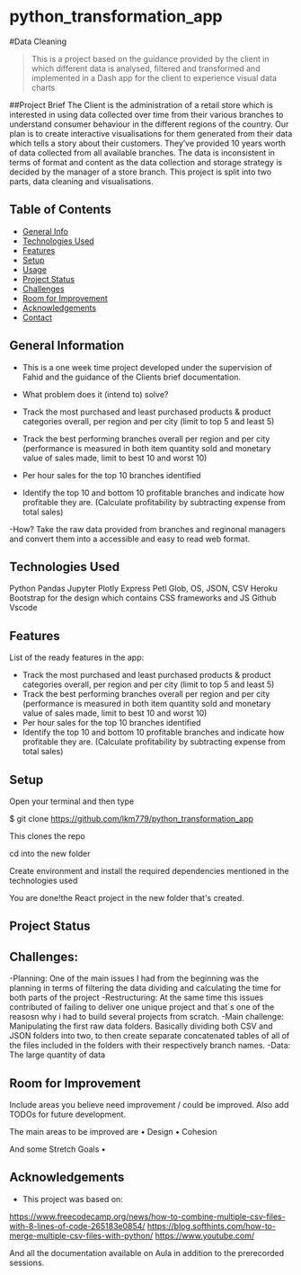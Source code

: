 # python_transformation_app
#Data Cleaning

> This is a project based on the guidance provided by the client in which different data is analysed, filtered and transformed and implemented in a Dash app for the client to experience visual data charts



##Project Brief
The Client is the administration of a retail 
store which is interested in using data collected over time from their various branches to understand consumer behaviour in the different regions of the country.
Our plan is to create interactive visualisations for them generated from their data which tells a story about their customers. 
They’ve provided 10 years worth of data collected from all available branches. The data is inconsistent in terms of format and content as the data collection and storage strategy 
is decided by the manager of a store branch. This project is split into two parts, data cleaning and visualisations.

## Table of Contents

- [General Info](#general-information)
- [Technologies Used](#technologies-used)
- [Features](#features)
- [Setup](#setup)
- [Usage](#usage)
- [Project Status](#project-status)
- [Challenges](#challenges)
- [Room for Improvement](#room-for-improvement)
- [Acknowledgements](#acknowledgements)
- [Contact](#contact)
<!-- * [License](#license) -->

## General Information

- This is a one week time project developed under the supervision of Fahid and the guidance of the Clients brief documentation.
- What problem does it (intend to) solve?

-	Track the most purchased and least purchased products & product categories overall, per region and per city (limit to top 5 and least 5)
-	Track the best performing branches overall per region and per city (performance is measured in both item quantity sold and monetary value of sales made, limit to best 10 and worst 10)
-	Per hour sales for the top 10 branches identified
-	Identify the top 10 and bottom 10 profitable branches and indicate how profitable they are. (Calculate profitability by subtracting expense from total sales)

-How?
Take the raw data provided from branches and reginonal managers and convert them into a accessible and easy to read web format.

## Technologies Used

Python
Pandas
Jupyter
Plotly Express
Petl
Glob, OS, JSON, CSV
Heroku
Bootstrap for the design which contains CSS frameworks and JS
Github
Vscode

## Features

List of the ready features in the app:

-	Track the most purchased and least purchased products & product categories overall, per region and per city (limit to top 5 and least 5)
-	Track the best performing branches overall per region and per city (performance is measured in both item quantity sold and monetary value of sales made, limit to best 10 and worst 10)
-	Per hour sales for the top 10 branches identified
-	Identify the top 10 and bottom 10 profitable branches and indicate how profitable they are. (Calculate profitability by subtracting expense from total sales)



## Setup

Open your terminal and then type

$ git clone https://github.com/lkm779/python_transformation_app

This clones the repo

cd into the new folder 

Create environment and install the required dependencies mentioned in the technologies used



You are done!the React project in the new folder that's created.



## Project Status


## Challenges:
-Planning: One of the main issues I had from the beginning was the planning in terms of filtering the data dividing and calculating the time for both parts of the project 
-Restructuring: At the same time this issues contributed of failing to deliver one unique project and that´s one of the reasosn why i had to build several projects from scratch.
-Main challenge: Manipulating the first raw data folders. Basically dividing both CSV and JSON folders into two, to then create separate concatenated tables of all of the files included in the folders with their respectively branch names.
-Data: The large quantity of data 


## Room for Improvement

Include areas you believe need improvement / could be improved. Also add TODOs for future development.

The main areas to be improved are
• Design
• Cohesion



And some Stretch Goals
• 

## Acknowledgements

- This project was based on:

https://www.freecodecamp.org/news/how-to-combine-multiple-csv-files-with-8-lines-of-code-265183e0854/
https://blog.softhints.com/how-to-merge-multiple-csv-files-with-python/
https://www.youtube.com/

And all the documentation available on Aula in addition to the prerecorded sessions.
